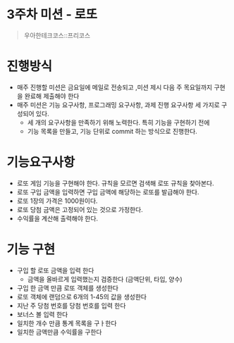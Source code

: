# 3주차 미션 - 로또

> 우아한테크코스::프리코스

# 진행방식

- 매주 진행할 미션은 금요일에 메일로 전송되고 ,미션 제시 다음 주 목요일까지 구현을 완료해 제출해야 한다
- 매주 미션은 기능 요구사항, 프로그래밍 요구사항, 과제 진행 요구사항 세 가지로 구성되어 있다.
  - 세 개의 요구사항을 만족하기 위해 노력한다. 특히 기능을 구현하기 전에  
  - 기능 목록을 만들고, 기능 단위로 commit 하는 방식으로 진행한다.

# 기능요구사항

- 로또 게임 기능을 구현해야 한다. 규칙을 모르면 검색해 로또 규칙을 찾아본다. 
- 로또 구입 금액을 입력하면 구입 금액에 해당하는 로또를 발급해야 한다. 
- 로또 1장의 가격은 1000원이다.
- 로또 당첨 금액은 고정되어 있는 것으로 가정한다. 
- 수익률을 계산해 출력해야 한다. 

# 기능 구현

- 구입 할 로또 금액을 입력 한다 
    - 금액을 올바르게 입력했는지 검증한다 (금액단위, 타입, 양수)
- 구입 한 금액 만큼 로또 객체를 생성한다 
- 로또 객체에 랜덤으로 6개의 1-45의 값을 생성한다
- 지난 주 당첨 번호를 당첨 번호를 입력 한다
- 보너스 볼 입력 한다
- 일치한 개수 만큼 통계 목록을 구ㅏ한다
- 일치한 금액만큼 수익률을 구한다

